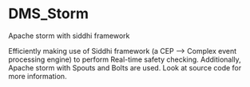 # DMS_Storm
Apache storm with siddhi framework

Efficiently making use of Siddhi framework (a CEP --> Complex event processing engine) to perform Real-time safety checking. 
Additionally, Apache storm with Spouts and Bolts are used. Look at source code for more information.
